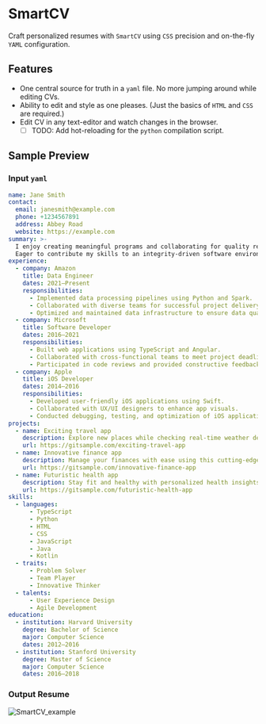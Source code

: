 # SmartCV

Craft personalized resumes with `SmartCV` using `CSS` precision and on-the-fly
`YAML` configuration.

## Features

- One central source for truth in a `yaml` file. No more jumping around while
  editing CVs.
- Ability to edit and style as one pleases. (Just the basics of `HTML` and `CSS`
  are required.)
- Edit CV in any text-editor and watch changes in the browser.
  - [ ] TODO: Add hot-reloading for the `python` compilation script.

## Sample Preview

### Input `yaml`

```yaml
name: Jane Smith
contact:
  email: janesmith@example.com
  phone: +1234567891
  address: Abbey Road
  website: https://example.com
summary: >-
  I enjoy creating meaningful programs and collaborating for quality results. 
  Eager to contribute my skills to an integrity-driven software environment.
experience:
  - company: Amazon
    title: Data Engineer
    dates: 2021–Present
    responsibilities:
      - Implemented data processing pipelines using Python and Spark.
      - Collaborated with diverse teams for successful project delivery.
      - Optimized and maintained data infrastructure to ensure data quality, integrity, and availability.
  - company: Microsoft
    title: Software Developer
    dates: 2016–2021
    responsibilities:
      - Built web applications using TypeScript and Angular.
      - Collaborated with cross-functional teams to meet project deadlines.
      - Participated in code reviews and provided constructive feedback to enhance code quality and maintainability.
  - company: Apple
    title: iOS Developer
    dates: 2014–2016
    responsibilities:
      - Developed user-friendly iOS applications using Swift.
      - Collaborated with UX/UI designers to enhance app visuals.
      - Conducted debugging, testing, and optimization of iOS applications to ensure a smooth user experience.
projects:
  - name: Exciting travel app
    description: Explore new places while checking real-time weather details.
    url: https://gitsample.com/exciting-travel-app
  - name: Innovative finance app
    description: Manage your finances with ease using this cutting-edge app.
    url: https://gitsample.com/innovative-finance-app
  - name: Futuristic health app
    description: Stay fit and healthy with personalized health insights.
    url: https://gitsample.com/futuristic-health-app
skills:
  - languages:
      - TypeScript
      - Python
      - HTML
      - CSS
      - JavaScript
      - Java
      - Kotlin
  - traits:
      - Problem Solver
      - Team Player
      - Innovative Thinker
  - talents:
      - User Experience Design
      - Agile Development
education:
  - institution: Harvard University
    degree: Bachelor of Science
    major: Computer Science
    dates: 2012–2016
  - institution: Stanford University
    degree: Master of Science
    major: Computer Science
    dates: 2016–2018
```

### Output Resume

![SmartCV_example](https://github.com/lloydlobo/SmartCV/assets/76430758/e3ddfaff-3f08-482e-be84-0749b8cd2d13)
